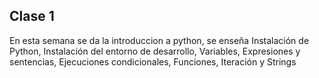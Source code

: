 ## Clase 1
En esta semana se da la introduccion a python, se enseña Instalación de Python, Instalación del entorno de desarrollo, Variables, Expresiones y sentencias, Ejecuciones condicionales, Funciones, Iteración y Strings

